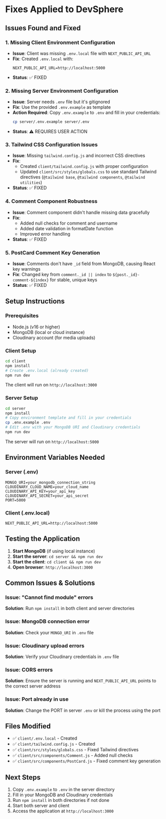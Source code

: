 # Fixes Applied to DevSphere

## Issues Found and Fixed

### 1. **Missing Client Environment Configuration**
- **Issue**: Client was missing `.env.local` file with `NEXT_PUBLIC_API_URL`
- **Fix**: Created `.env.local` with:
  ```
  NEXT_PUBLIC_API_URL=http://localhost:5000
  ```
- **Status**: ✅ FIXED

### 2. **Missing Server Environment Configuration**
- **Issue**: Server needs `.env` file but it's gitignored
- **Fix**: Use the provided `.env.example` as template
- **Action Required**: Copy `.env.example` to `.env` and fill in your credentials:
  ```bash
  cp server/.env.example server/.env
  ```
- **Status**: ⚠️ REQUIRES USER ACTION

### 3. **Tailwind CSS Configuration Issues**
- **Issue**: Missing `tailwind.config.js` and incorrect CSS directives
- **Fix**: 
  - Created `client/tailwind.config.js` with proper configuration
  - Updated `client/src/styles/globals.css` to use standard Tailwind directives (`@tailwind base`, `@tailwind components`, `@tailwind utilities`)
- **Status**: ✅ FIXED

### 4. **Comment Component Robustness**
- **Issue**: Comment component didn't handle missing data gracefully
- **Fix**: 
  - Added null checks for comment and username
  - Added date validation in formatDate function
  - Improved error handling
- **Status**: ✅ FIXED

### 5. **PostCard Comment Key Generation**
- **Issue**: Comments don't have `_id` field from MongoDB, causing React key warnings
- **Fix**: Changed key from `comment._id || index` to `${post._id}-comment-${index}` for stable, unique keys
- **Status**: ✅ FIXED

## Setup Instructions

### Prerequisites
- Node.js (v16 or higher)
- MongoDB (local or cloud instance)
- Cloudinary account (for media uploads)

### Client Setup
```bash
cd client
npm install
# Create .env.local (already created)
npm run dev
```
The client will run on `http://localhost:3000`

### Server Setup
```bash
cd server
npm install
# Copy environment template and fill in your credentials
cp .env.example .env
# Edit .env with your MongoDB URI and Cloudinary credentials
npm run dev
```
The server will run on `http://localhost:5000`

## Environment Variables Needed

### Server (.env)
```
MONGO_URI=your_mongodb_connection_string
CLOUDINARY_CLOUD_NAME=your_cloud_name
CLOUDINARY_API_KEY=your_api_key
CLOUDINARY_API_SECRET=your_api_secret
PORT=5000
```

### Client (.env.local)
```
NEXT_PUBLIC_API_URL=http://localhost:5000
```

## Testing the Application

1. **Start MongoDB** (if using local instance)
2. **Start the server**: `cd server && npm run dev`
3. **Start the client**: `cd client && npm run dev`
4. **Open browser**: `http://localhost:3000`

## Common Issues & Solutions

### Issue: "Cannot find module" errors
**Solution**: Run `npm install` in both client and server directories

### Issue: MongoDB connection error
**Solution**: Check your `MONGO_URI` in `.env` file

### Issue: Cloudinary upload errors
**Solution**: Verify your Cloudinary credentials in `.env` file

### Issue: CORS errors
**Solution**: Ensure the server is running and `NEXT_PUBLIC_API_URL` points to the correct server address

### Issue: Port already in use
**Solution**: Change the PORT in server `.env` or kill the process using the port

## Files Modified
- ✅ `client/.env.local` - Created
- ✅ `client/tailwind.config.js` - Created
- ✅ `client/src/styles/globals.css` - Fixed Tailwind directives
- ✅ `client/src/components/Comment.js` - Added null checks
- ✅ `client/src/components/PostCard.js` - Fixed comment key generation

## Next Steps
1. Copy `.env.example` to `.env` in the server directory
2. Fill in your MongoDB and Cloudinary credentials
3. Run `npm install` in both directories if not done
4. Start both server and client
5. Access the application at `http://localhost:3000`
